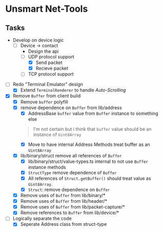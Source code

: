 # Unsmart Net-Tools

## Tasks

- Develop on device logic
  - [ ] Device -> contact
    - Design the api
    - [ ] UDP protocol support
      - [x] Send packet
      - [x] Recieve packet
    - [ ] TCP protocol support
- [ ] Redo "Terminal Emulator" design
  - [x] Extend `TerminalRenderer` to handle *Auto-Scrolling*
- [x] Remove `Buffer` from client build
  - [x] Remove `buffer` polyfill
  - [x] remove dependence on `Buffer` from lib/address
    - [x] AddressBase `buffer` value from `Buffer` instance to something else
    > I'm not certain but i think that `buffer` value should be an instance of `Uint8Array`
    - [x] Move to have internal Address Methods treat buffer as an `Uint8Array`
  - [x] lib/binary/struct remove all references of `Buffer`
    - [x] lib/binary/struct/value-types.ts internal to not use `Buffer` instance methods
    - [x] `StructType` remove dependence of `Buffer`
    - [x] All references of `Struct.getBuffer()` should treat value as `Uint8Array`.
    - [x] `Struct`: remove dependence on `Buffer`
  - [x] Remove uses of `Buffer` from lib/binary/*
  - [x] Remove uses of `Buffer` from lib/header/*
  - [x] Remove uses of `Buffer` from lib/packet-capture/*
  - [x] Remove references to `Buffer` from lib/device/*
- [ ] Logically separate the code
  - [x] Seperate Address class from struct-type

